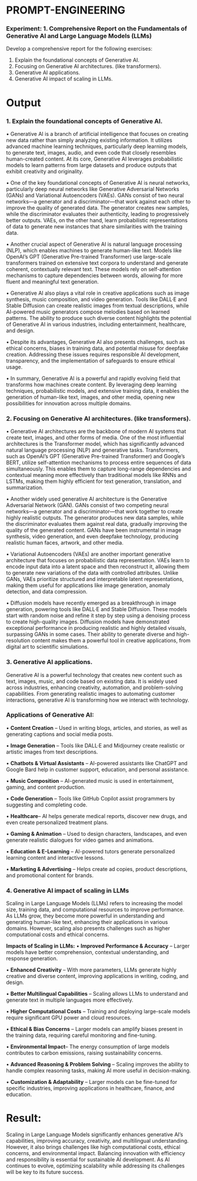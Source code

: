 # PROMPT-ENGINEERING 
### Experiment: 1.	Comprehensive Report on the Fundamentals of Generative AI and Large Language Models (LLMs)
Develop a comprehensive report for the following exercises:
1.	Explain the foundational concepts of Generative AI. 
2.	Focusing on Generative AI architectures. (like transformers).
3.	Generative AI applications.
4.	Generative AI impact of scaling in LLMs.

# Output

### 1.	Explain the foundational concepts of Generative AI.

   • Generative AI is a branch of artificial intelligence that focuses on creating new data rather than simply analyzing existing information. It utilizes advanced machine learning techniques, particularly deep learning models, to generate text, images, audio, and even code that closely resembles human-created content. At its core, Generative AI leverages probabilistic models to learn patterns from large datasets and produce outputs that exhibit creativity and originality.
   
   • One of the key foundational concepts of Generative AI is neural networks, particularly deep neural networks like Generative Adversarial Networks (GANs) and Variational Autoencoders (VAEs). GANs consist of two neural networks—a generator and a discriminator—that work against each other to improve the quality of generated data. The generator creates new samples, while the discriminator evaluates their authenticity, leading to progressively better outputs. VAEs, on the other hand, learn probabilistic representations of data to generate new instances that share similarities with the training data.
   
   • Another crucial aspect of Generative AI is natural language processing (NLP), which enables machines to generate human-like text. Models like OpenAI’s GPT (Generative Pre-trained Transformer) use large-scale transformers trained on extensive text corpora to understand and generate coherent, contextually relevant text. These models rely on self-attention mechanisms to capture dependencies between words, allowing for more fluent and meaningful text generation.
   
   • Generative AI also plays a vital role in creative applications such as image synthesis, music composition, and video generation. Tools like DALL·E and Stable Diffusion can create realistic images from textual descriptions, while AI-powered music generators compose melodies based on learned patterns. The ability to produce such diverse content highlights the potential of Generative AI in various industries, including entertainment, healthcare, and design.
   
   • Despite its advantages, Generative AI also presents challenges, such as ethical concerns, biases in training data, and potential misuse for deepfake creation. Addressing these issues requires responsible AI development, transparency, and the implementation of safeguards to ensure ethical usage.
   
   • In summary, Generative AI is a powerful and rapidly evolving field that transforms how machines create content. By leveraging deep learning techniques, probabilistic models, and extensive training data, it enables the generation of human-like text, images, and other media, opening new possibilities for innovation across multiple domains.
 
### 2.	Focusing on Generative AI architectures. (like transformers).

 •  Generative AI architectures are the backbone of modern AI systems that create text, images, and other forms of media. One of the most influential architectures is the Transformer model, which has significantly advanced natural language processing (NLP) and generative tasks. Transformers, such as OpenAI’s GPT (Generative Pre-trained Transformer) and Google’s BERT, utilize self-attention mechanisms to process entire sequences of data simultaneously. This enables them to capture long-range dependencies and contextual meaning more effectively than traditional models like RNNs and LSTMs, making them highly efficient for text generation, translation, and summarization.
 
 •  Another widely used generative AI architecture is the Generative Adversarial Network (GAN). GANs consist of two competing neural networks—a generator and a discriminator—that work together to create highly realistic outputs. The generator produces new data samples, while the discriminator evaluates them against real data, gradually improving the quality of the generated content. GANs have been instrumental in image synthesis, video generation, and even deepfake technology, producing realistic human faces, artwork, and other media.
    
 •  Variational Autoencoders (VAEs) are another important generative architecture that focuses on probabilistic data representation. VAEs learn to encode input data into a latent space and then reconstruct it, allowing them to generate new variations of the data with controlled attributes. Unlike GANs, VAEs prioritize structured and interpretable latent representations, making them useful for applications like image generation, anomaly detection, and data compression.
    
 •  Diffusion models have recently emerged as a breakthrough in image generation, powering tools like DALL·E and Stable Diffusion. These models start with random noise and refine it step by step using a denoising process to create high-quality images. Diffusion models have demonstrated exceptional performance in producing realistic and highly detailed visuals, surpassing GANs in some cases. Their ability to generate diverse and high-resolution content makes them a powerful tool in creative applications, from digital art to scientific simulations.

### 3.	Generative AI applications.
   Generative AI is a powerful technology that creates new content such as text, images, music, and code based on existing data. It is widely used across industries, enhancing creativity, automation, and problem-solving capabilities. From generating realistic images to automating customer interactions, generative AI is transforming how we interact with technology.

### Applications of Generative AI:
•	**Content Creation** – Used in writing blogs, articles, and stories, as well as generating captions and social media posts.

•	**Image Generation** – Tools like DALL·E and Midjourney create realistic or artistic images from text descriptions.

•	**Chatbots & Virtual Assistants** – AI-powered assistants like ChatGPT and Google Bard help in customer support, education, and personal assistance.

•	**Music Composition** – AI-generated music is used in entertainment, gaming, and content production.

•	**Code Generation** – Tools like GitHub Copilot assist programmers by suggesting and completing code.

•	**Healthcare**– AI helps generate medical reports, discover new drugs, and even create personalized treatment plans.

•	**Gaming & Animation** – Used to design characters, landscapes, and even generate realistic dialogues for video games and animations.

•	**Education & E-Learning** – AI-powered tutors generate personalized learning content and interactive lessons.

•	**Marketing & Advertising** – Helps create ad copies, product descriptions, and promotional content for brands.


### 4.	Generative AI impact of scaling in LLMs
   Scaling in Large Language Models (LLMs) refers to increasing the model size, training data, and computational resources to improve performance. As LLMs grow, they become more powerful in understanding and generating human-like text, enhancing their applications in various domains. However, scaling also presents challenges such as higher computational costs and ethical concerns.

**Impacts of Scaling in LLMs:**
•	**Improved Performance & Accuracy** – Larger models have better comprehension, contextual understanding, and response generation.

•	**Enhanced Creativity** – With more parameters, LLMs generate highly creative and diverse content, improving applications in writing, coding, and design.

•	**Better Multilingual Capabilities** – Scaling allows LLMs to understand and generate text in multiple languages more effectively.

•	**Higher Computational Costs** – Training and deploying large-scale models require significant GPU power and cloud resources.

•	**Ethical & Bias Concerns** – Larger models can amplify biases present in the training data, requiring careful monitoring and fine-tuning.

•	**Environmental Impact**– The energy consumption of large models contributes to carbon emissions, raising sustainability concerns.

•	**Advanced Reasoning & Problem Solving** – Scaling improves the ability to handle complex reasoning tasks, making AI more useful in decision-making.

•	**Customization & Adaptability** – Larger models can be fine-tuned for specific industries, improving applications in healthcare, finance, and education.


# Result:
  Scaling in Large Language Models significantly enhances generative AI’s capabilities, improving accuracy, creativity, and multilingual understanding. However, it also brings challenges like high computational costs, ethical concerns, and environmental impact. Balancing innovation with efficiency and responsibility is essential for sustainable AI development. As AI continues to evolve, optimizing scalability while addressing its challenges will be key to its future success.








